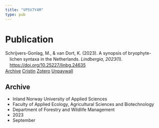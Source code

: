 ```yaml
---
title: "VP5V7Y4M"
type: pub
---
```

<h1>Publication</h1>
<article id="csl-bib-container-VP5V7Y4M" class="csl-bib-container">
  <div class="csl-bib-body" style="line-height: 1.35; padding-left: 1em; text-indent:-1em;">
  <div class="csl-entry">Schrijvers-Gonlag, M., &amp; van Dort, K. (2023). A synopsis of bryophyte-lichen syntaxa in the Netherlands. <i>Lindbergia</i>, <i>2023</i>(1). <a href="https://doi.org/10.25227/linbg.24635">https://doi.org/10.25227/linbg.24635</a></div>
</div>
  <div class="csl-bib-buttons">
    <a href="#taxonomy-article-VP5V7Y4M" class="csl-bib-button">Archive</a>
    <a href="https://app.cristin.no/results/show.jsf?id=2172494" alt="Cristin URL" class="csl-bib-button">Cristin</a>
    <a href="http://zotero.org/groups/5402882/items/VP5V7Y4M" alt="Zotero URL" class="csl-bib-button">Zotero</a>
    <a href="https://bioone.org/journals/lindbergia/volume-2023/issue-1/linbg.24635/A-synopsis-of-bryophyte-lichen-syntaxa-in-the-Netherlands/10.25227/linbg.24635.pdf" class="csl-bib-button">Unpaywall</a>
  </div>
  <div id="csl-bib-meta-container-VP5V7Y4M"></div>
</article>
<div id="csl-bib-meta-VP5V7Y4M" class="csl-bib-meta">
  <article id="taxonomy-article-VP5V7Y4M" class="taxonomy-article">
    <h1>Archive</h1>
    <ul>
      <li>Inland Norway University of Applied Sciences</li>
      <li>Faculty of Applied Ecology, Agricultural Sciences and Biotechnology</li>
      <li>Department of Forestry and Wildlife Management</li>
      <li>2023</li>
      <li>September</li>
    </ul>
  </article>
</div>
